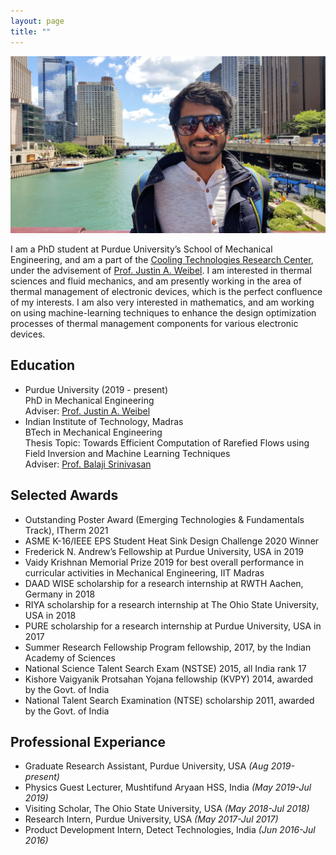 ```yaml
---
layout: page
title: ""
---
```


<p align="center">
  <img width="700" src="sp3.jpg">
</p>

I am a PhD student at Purdue University’s School of Mechanical Engineering, and am a part of the [Cooling Technologies Research Center](https://engineering.purdue.edu/CTRC/research/index.php), under the advisement of [Prof. Justin A. Weibel](https://engineering.purdue.edu/ME/People/ptProfile?resource_id=78578). I am interested in thermal sciences and fluid mechanics, and am presently working in the area of thermal management of electronic devices, which is the perfect confluence of my interests. I am also very interested in mathematics, and am working on using machine-learning techniques to enhance the design optimization processes of thermal management components for various electronic devices.

## Education
- Purdue University (2019 - present)\
  PhD in Mechanical Engineering\
  Adviser: [Prof. Justin A. Weibel](https://engineering.purdue.edu/ME/People/ptProfile?resource_id=78578)
- Indian Institute of Technology, Madras\
  BTech in Mechanical Engineering\
  Thesis Topic: Towards Efficient Computation of Rarefied Flows using Field Inversion and Machine Learning Techniques\
  Adviser: [Prof. Balaji Srinivasan](https://mech.iitm.ac.in/meiitm/personnal/dr-balaji-srinivasan/)

## Selected Awards
- Outstanding Poster Award (Emerging Technologies & Fundamentals Track), ITherm 2021
- ASME K-16/IEEE EPS Student Heat Sink Design Challenge 2020 Winner
- Frederick N. Andrew’s Fellowship at Purdue University, USA in 2019
- Vaidy Krishnan Memorial Prize 2019 for best overall performance in curricular activities in
Mechanical Engineering, IIT Madras
- DAAD WISE scholarship for a research internship at RWTH Aachen, Germany in 2018
- RIYA scholarship for a research internship at The Ohio State University, USA in 2018
- PURE scholarship for a research internship at Purdue University, USA in 2017
- Summer Research Fellowship Program fellowship, 2017, by the Indian Academy of Sciences
- National Science Talent Search Exam (NSTSE) 2015, all India rank 17
- Kishore Vaigyanik Protsahan Yojana fellowship (KVPY) 2014, awarded by the Govt. of India
- National Talent Search Examination (NTSE) scholarship 2011, awarded by the Govt. of India

## Professional Experiance
- Graduate Research Assistant, Purdue University, USA *(Aug 2019-present)*
- Physics Guest Lecturer, Mushtifund Aryaan HSS, India *(May 2019-Jul 2019)*
- Visiting Scholar, The Ohio State University, USA *(May 2018-Jul 2018)*
- Research Intern, Purdue University, USA *(May 2017-Jul 2017)*
- Product Development Intern, Detect Technologies, India *(Jun 2016-Jul 2016)*
